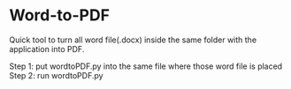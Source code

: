 # Word-to-PDF
Quick tool to turn all word file(.docx) inside the same folder with the application into PDF.


Step 1: put wordtoPDF.py into the same file where those word file is placed
Step 2: run wordtoPDF.py

